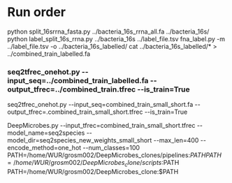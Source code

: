 # Run order
python split_16srrna_fasta.py ../bacteria_16s_rrna_all.fa ../bacteria_16s/
python label_split_16s_rrna.py ../bacteria_16s ../label_file.tsv
fna_label.py -m ../label_file.tsv -o ../bacteria_16s_labelled/
cat ../bacteria_16s_labelled/* > ../combined_train_labelled.fa
### seq2tfrec_onehot.py --input_seq=../combined_train_labelled.fa --output_tfrec=../combined_train.tfrec --is_train=True
seq2tfrec_onehot.py --input_seq=combined_train_small_short.fa --output_tfrec=.combined_train_small_short.tfrec --is_train=True


DeepMicrobes.py --input_tfrec=combined_train_small_short.tfrec --model_name=seq2species --model_dir=seq2species_new_weights_small_short --max_len=400 --encode_method=one_hot --num_classes=100
PATH=/home/WUR/grosm002/DeepMicrobes_clones/pipelines:$PATH
PATH=/home/WUR/grosm002/DeepMicrobes_clone/scripts:$PATH
PATH=/home/WUR/grosm002/DeepMicrobes_clone:$PATH
